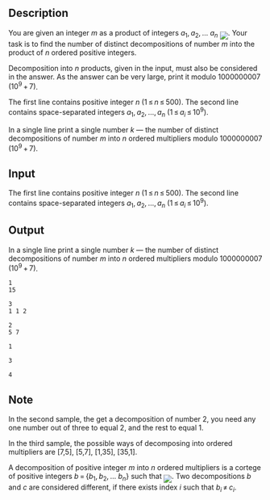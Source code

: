 ## Description

<div><p>You are given an integer <span class="tex-span"><i>m</i></span> as a product of integers <span class="tex-span"><i>a</i><sub class="lower-index">1</sub>, <i>a</i><sub class="lower-index">2</sub>, ... <i>a</i><sub class="lower-index"><i>n</i></sub></span> <img align="middle" class="tex-formula" src="file://ipO6VwTm.png" style="max-width: 100.0%;max-height: 100.0%;">. Your task is to find the number of distinct decompositions of number <span class="tex-span"><i>m</i></span> into the product of <span class="tex-span"><i>n</i></span> ordered positive integers.</p><p>Decomposition into <span class="tex-span"><i>n</i></span> products, given in the input, must also be considered in the answer. As the answer can be very large, print it modulo <span class="tex-span">1000000007</span> <span class="tex-span">(10<sup class="upper-index">9</sup> + 7)</span>.</p></div><div class="input-specification"><p>The first line contains positive integer <span class="tex-span"><i>n</i></span> (<span class="tex-span">1 ≤ <i>n</i> ≤ 500</span>). The second line contains space-separated integers <span class="tex-span"><i>a</i><sub class="lower-index">1</sub>, <i>a</i><sub class="lower-index">2</sub>, ..., <i>a</i><sub class="lower-index"><i>n</i></sub></span> (<span class="tex-span">1 ≤ <i>a</i><sub class="lower-index"><i>i</i></sub> ≤ 10<sup class="upper-index">9</sup></span>).</p></div><div class="output-specification"><p>In a single line print a single number <span class="tex-span"><i>k</i></span> — the number of distinct decompositions of number <span class="tex-span"><i>m</i></span> into <span class="tex-span"><i>n</i></span> ordered multipliers modulo <span class="tex-span">1000000007</span> <span class="tex-span">(10<sup class="upper-index">9</sup> + 7)</span>.</p></div>

## Input

<p>The first line contains positive integer <span class="tex-span"><i>n</i></span> (<span class="tex-span">1 ≤ <i>n</i> ≤ 500</span>). The second line contains space-separated integers <span class="tex-span"><i>a</i><sub class="lower-index">1</sub>, <i>a</i><sub class="lower-index">2</sub>, ..., <i>a</i><sub class="lower-index"><i>n</i></sub></span> (<span class="tex-span">1 ≤ <i>a</i><sub class="lower-index"><i>i</i></sub> ≤ 10<sup class="upper-index">9</sup></span>).</p>

## Output

<p>In a single line print a single number <span class="tex-span"><i>k</i></span> — the number of distinct decompositions of number <span class="tex-span"><i>m</i></span> into <span class="tex-span"><i>n</i></span> ordered multipliers modulo <span class="tex-span">1000000007</span> <span class="tex-span">(10<sup class="upper-index">9</sup> + 7)</span>.</p>





```input1
1
15

```




```input2
3
1 1 2

```




```input3
2
5 7

```




```output1
1

```




```output2
3

```




```output3
4

```



## Note

<p>In the second sample, the get a decomposition of number 2, you need any one number out of three to equal 2, and the rest to equal 1.</p><p>In the third sample, the possible ways of decomposing into ordered multipliers are [7,5], [5,7], [1,35], [35,1].</p><p>A decomposition of positive integer <span class="tex-span"><i>m</i></span> into <span class="tex-span"><i>n</i></span> ordered multipliers is a cortege of positive integers <span class="tex-span"><i>b</i> = {<i>b</i><sub class="lower-index">1</sub>, <i>b</i><sub class="lower-index">2</sub>, ... <i>b</i><sub class="lower-index"><i>n</i></sub>}</span> such that <img align="middle" class="tex-formula" src="file://cRc2tbkj.png" style="max-width: 100.0%;max-height: 100.0%;">. Two decompositions <span class="tex-span"><i>b</i></span> and <span class="tex-span"><i>c</i></span> are considered different, if there exists index <span class="tex-span"><i>i</i></span> such that <span class="tex-span"><i>b</i><sub class="lower-index"><i>i</i></sub> ≠ <i>c</i><sub class="lower-index"><i>i</i></sub></span>.</p>
